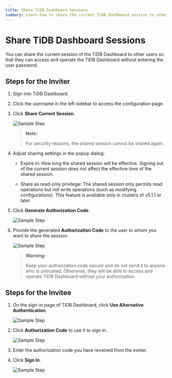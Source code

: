 ```yaml
---
title: Share TiDB Dashboard Sessions
summary: Learn how to share the current TiDB Dashboard session to other users.
---
```


# Share TiDB Dashboard Sessions

You can share the current session of the TiDB Dashboard to other users so that they can access and operate the TiDB Dashboard without entering the user password.

## Steps for the Inviter

1. Sign into TiDB Dashboard.

2. Click the username in the left sidebar to access the configuration page.

3. Click **Share Current Session**.

    ![Sample Step](https://download.pingcap.com/images/docs/dashboard/dashboard-session-share-settings-1.png)

   > **Note:**
   >
   > For security reasons, the shared session cannot be shared again.

4. Adjust sharing settings in the popup dialog:

   - Expire in: How long the shared session will be effective. Signing out of the current session does not affect the effective time of the shared session.

   - Share as read-only privilege: The shared session only permits read operations but not write operations (such as modifying configurations). This feature is available only in clusters of v5.1.1 or later.

5. Click **Generate Authorization Code**.

   ![Sample Step](https://download.pingcap.com/images/docs/dashboard/dashboard-session-share-settings-2.png)

6. Provide the generated **Authorization Code** to the user to whom you want to share the session.

   ![Sample Step](https://download.pingcap.com/images/docs/dashboard/dashboard-session-share-settings-3.png)

   > **Warning:**
   >
   > Keep your authorization code secure and do not send it to anyone who is untrusted. Otherwise, they will be able to access and operate TiDB Dashboard without your authorization.

## Steps for the Invitee

1. On the sign-in page of TiDB Dashboard, click **Use Alternative Authentication**.

   ![Sample Step](https://download.pingcap.com/images/docs/dashboard/dashboard-session-share-signin-1.png)

2. Click **Authorization Code** to use it to sign in.

   ![Sample Step](https://download.pingcap.com/images/docs/dashboard/dashboard-session-share-signin-2.png)

3. Enter the authorization code you have received from the inviter.

4. Click **Sign In**.

   ![Sample Step](https://download.pingcap.com/images/docs/dashboard/dashboard-session-share-signin-3.png)
